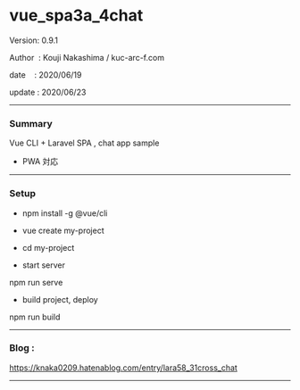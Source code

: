 ﻿# vue_spa3a_4chat

 Version: 0.9.1

 Author  : Kouji Nakashima / kuc-arc-f.com

 date    : 2020/06/19

 update  : 2020/06/23

***
### Summary

Vue CLI + Laravel SPA , chat app sample

* PWA 対応

***
### Setup

* npm install -g @vue/cli

* vue create my-project

* cd my-project

* start server

npm run serve

* build project, deploy

npm run build

***
### Blog :

https://knaka0209.hatenablog.com/entry/lara58_31cross_chat


***

